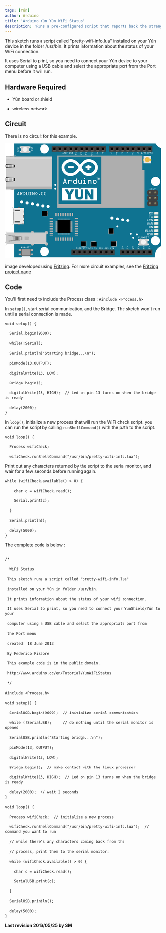 ```yaml
---
tags: [Yún]
author: Arduino
title: 'Arduino Yún Yún WiFi Status'
description: 'Runs a pre-configured script that reports back the strength of the current WiFi network.'
---
```


This sketch runs a script called "pretty-wifi-info.lua" installed on your Yún device in the folder /usr/bin. It prints information about the status of your WiFi connection.

It uses Serial to print, so you need to connect your Yún device to your computer using a USB cable and select the appropriate port from the Port menu before it will run.

## Hardware Required

- Yún board or shield

- wireless network

## Circuit

There is no circuit for this example.

![The circuit for this tutorial.](assets/Yun_Fritzing.png)

image developed using [Fritzing](http://www.fritzing.org). For more circuit examples, see the [Fritzing project page](http://fritzing.org/projects/)

## Code

You'll first need to include the Process class :
`#include <Process.h>`

In `setup()`, start serial communication, and the Bridge. The sketch won't run until a serial connection is made.

```arduino
void setup() {

  Serial.begin(9600);

  while(!Serial);

  Serial.println("Starting bridge...\n");

  pinMode(13,OUTPUT);

  digitalWrite(13, LOW);

  Bridge.begin();

  digitalWrite(13, HIGH);  // Led on pin 13 turns on when the bridge is ready

  delay(2000);
}
```

In `loop()`, initialize a new process that will run the WiFi check script. you can run the script by calling `runShellCommand()` with the path to the script.

```arduino
void loop() {

  Process wifiCheck;

  wifiCheck.runShellCommand("/usr/bin/pretty-wifi-info.lua");
```

Print out any characters returned by the script to the serial monitor, and wair for a few seconds before running again.

```arduino
while (wifiCheck.available() > 0) {

    char c = wifiCheck.read();

    Serial.print(c);

  }

  Serial.println();

  delay(5000);
}
```

The complete code is below :

```arduino

/*

  WiFi Status

 This sketch runs a script called "pretty-wifi-info.lua"

 installed on your Yún in folder /usr/bin.

 It prints information about the status of your wifi connection.

 It uses Serial to print, so you need to connect your YunShield/Yún to your

 computer using a USB cable and select the appropriate port from

 the Port menu

 created  18 June 2013

 By Federico Fissore

 This example code is in the public domain.

 http://www.arduino.cc/en/Tutorial/YunWiFiStatus

 */

#include <Process.h>

void setup() {

  SerialUSB.begin(9600);  // initialize serial communication

  while (!SerialUSB);     // do nothing until the serial monitor is opened

  SerialUSB.println("Starting bridge...\n");

  pinMode(13, OUTPUT);

  digitalWrite(13, LOW);

  Bridge.begin();  // make contact with the linux processor

  digitalWrite(13, HIGH);  // Led on pin 13 turns on when the bridge is ready

  delay(2000);  // wait 2 seconds
}

void loop() {

  Process wifiCheck;  // initialize a new process

  wifiCheck.runShellCommand("/usr/bin/pretty-wifi-info.lua");  // command you want to run

  // while there's any characters coming back from the

  // process, print them to the serial monitor:

  while (wifiCheck.available() > 0) {

    char c = wifiCheck.read();

    SerialUSB.print(c);

  }

  SerialUSB.println();

  delay(5000);
}
```


**Last revision 2016/05/25 by SM**
